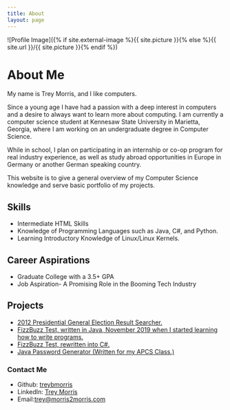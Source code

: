 ```yaml
---
title: About
layout: page
---
```

![Profile Image]({% if site.external-image %}{{ site.picture }}{% else %}{{ site.url }}/{{ site.picture }}{% endif %})

<h1>About Me</h1>

<p>My name is Trey Morris, and I like computers.</p>

<p> Since a young age I have had a passion with a deep interest in computers and a desire to always want to learn more about computing. I am currently a computer science student at Kennesaw State University in Marietta, Georgia, where I am working on an undergraduate degree in Computer Science.</p>

<p> While in school, I plan on participating in an internship or co-op program for real industry experience, as well as study abroad opportunities in Europe in Germany or another German speaking country.</p>

<p> This website is to give a general overview of my Computer Science knowledge and serve basic portfolio of my projects.</p>
                
    
<h2>Skills</h2>
<ul class="skill-list">
	<li>Intermediate HTML Skills</li>
	<li>Knowledge of Programming Languages such as Java, C#, and Python.</li>
	<li>Learning Introductory Knowledge of Linux/Linux Kernels.</li>	
</ul>

<h2>Career Aspirations</h2>
<ul class="career-aspirations">
	<li>Graduate College with a 3.5+ GPA</li>
	<li>Job Aspiration- A Promising Role in the Booming Tech Industry</li>	
</ul>

<h2>Projects</h2>
<ul>
	<li><a href = "https://github.com/TreyBMorris/2012GeneralElectionResultsSearch">2012 Presidential General Election Result Searcher.</a></li>
	<li><a href="https://github.com/TreyBMorris/FizzBuzz">FizzBuzz Test, written in Java, November 2019 when I started learning how to write programs.</a></li>
	<li><a href="https://github.com/TreyBMorris/FizzBuzzCSharp">FizzBuzz Test, rewritten into C#.</a></li>
	<li><a href="https://github.com/TreyBMorris/Password-Generator-Java">Java Password Generator (Written for my APCS Class.)</a></li>
</ul>

<h3><strong>Contact Me</strong></h3>
<ul class = "contact-info">
	<li>Github: <a href="https://github.com/TreyBMorris">treybmorris</a></li>
	<li>LinkedIn: <a href="https://www.linkedin.com/in/treybmorris/">Trey Morris</a></li>
	<li>Email:<a href="mailto:trey@morris2morris.com">trey@morris2morris.com</a></li>
</ul>



